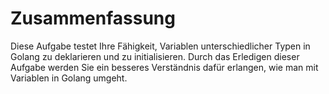 # Zusammenfassung

Diese Aufgabe testet Ihre Fähigkeit, Variablen unterschiedlicher Typen in Golang zu deklarieren und zu initialisieren. Durch das Erledigen dieser Aufgabe werden Sie ein besseres Verständnis dafür erlangen, wie man mit Variablen in Golang umgeht.
